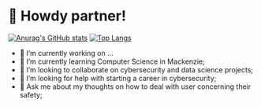 # 👋 Howdy partner!

[![Anurag's GitHub stats](https://github-readme-stats.vercel.app/api?username=Rafa-Russo&show_icons=true&theme=midnight-purple)](https://github.com/anuraghazra/github-readme-stats)
[![Top Langs](https://github-readme-stats.vercel.app/api/top-langs/?username=Rafa-Russo&layout=compact&theme=midnight-purple)](https://github.com/anuraghazra/github-readme-stats)

- 🔭 I’m currently working on ...
- 🌱 I’m currently learning Computer Science in Mackenzie;
- 👯 I’m looking to collaborate on cybersecurity and data science projects;
- 🤔 I’m looking for help with starting a career in cybersecurity;
- 💬 Ask me about my thoughts on how to deal with user concerning their safety;
